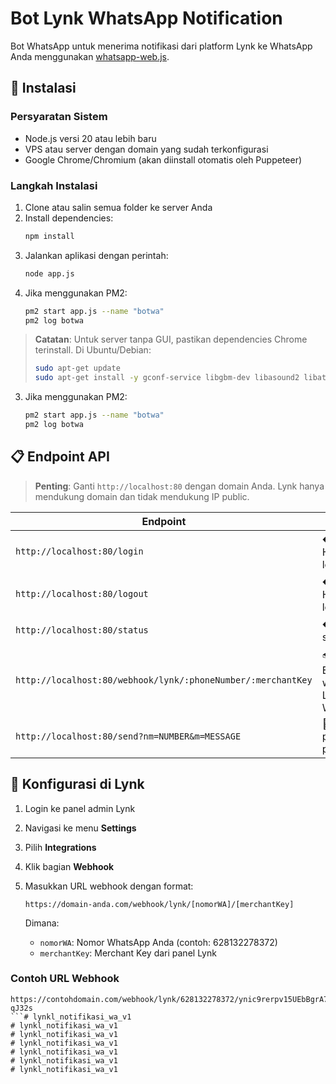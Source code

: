 # Bot Lynk WhatsApp Notification 

Bot WhatsApp untuk menerima notifikasi dari platform Lynk ke WhatsApp Anda menggunakan [whatsapp-web.js](https://github.com/pedroslopez/whatsapp-web.js).

## 🚀 Instalasi

### Persyaratan Sistem
- Node.js versi 20 atau lebih baru
- VPS atau server dengan domain yang sudah terkonfigurasi
- Google Chrome/Chromium (akan diinstall otomatis oleh Puppeteer)

### Langkah Instalasi
1. Clone atau salin semua folder ke server Anda
2. Install dependencies:
   ```bash
   npm install
   ```
3. Jalankan aplikasi dengan perintah:
   ```bash
   node app.js
   ```
4. Jika menggunakan PM2:
   ```bash
   pm2 start app.js --name "botwa"
   pm2 log botwa
   ```

> **Catatan**: Untuk server tanpa GUI, pastikan dependencies Chrome terinstall. Di Ubuntu/Debian:
> ```bash
> sudo apt-get update
> sudo apt-get install -y gconf-service libgbm-dev libasound2 libatk1.0-0 libc6 libcairo2 libcups2 libdbus-1-3 libexpat1 libfontconfig1 libgcc1 libgconf-2-4 libgdk-pixbuf2.0-0 libglib2.0-0 libgtk-3-0 libnspr4 libpango-1.0-0 libpangocairo-1.0-0 libstdc++6 libx11-6 libx11-xcb1 libxcb1 libxcomposite1 libxcursor1 libxdamage1 libxext6 libxfixes3 libxi6 libxrandr2 libxrender1 libxss1 libxtst6 ca-certificates fonts-liberation libappindicator1 libnss3 lsb-release xdg-utils wget
> ```
3. Jika menggunakan PM2:
    ```bash
    pm2 start app.js --name "botwa"
    pm2 log botwa
    ```



## 📋 Endpoint API

> **Penting**: Ganti `http://localhost:80` dengan domain Anda.
> Lynk hanya mendukung domain dan tidak mendukung IP public.

| Endpoint | Deskripsi |
|----------|------------|
| `http://localhost:80/login` | � Halaman login |
| `http://localhost:80/logout` | � Halaman logout |
| `http://localhost:80/status` | � Cek status bot |
| `http://localhost:80/webhook/lynk/:phoneNumber/:merchantKey` | 📤 Endpoint webhook Lynk ke WhatsApp |
| `http://localhost:80/send?nm=NUMBER&m=MESSAGE` | 📱 Test pengiriman pesan |

## 🔧 Konfigurasi di Lynk

1. Login ke panel admin Lynk
2. Navigasi ke menu **Settings**
3. Pilih **Integrations**
4. Klik bagian **Webhook**
5. Masukkan URL webhook dengan format:
   ```
   https://domain-anda.com/webhook/lynk/[nomorWA]/[merchantKey]
   ```
   
   Dimana:
   - `nomorWA`: Nomor WhatsApp Anda (contoh: 628132278372)
   - `merchantKey`: Merchant Key dari panel Lynk

### Contoh URL Webhook
```
https://contohdomain.com/webhook/lynk/628132278372/ynic9rerpv15UEbBgrA79rF4rYj-qJ32s
```# lynkl_notifikasi_wa_v1
# lynkl_notifikasi_wa_v1
# lynkl_notifikasi_wa_v1
# lynkl_notifikasi_wa_v1
# lynkl_notifikasi_wa_v1
# lynkl_notifikasi_wa_v1
# lynkl_notifikasi_wa_v1
